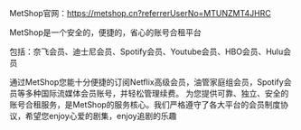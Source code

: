 MetShop官网：https://metshop.cn?referrerUserNo=MTUNZMT4JHRC

MetShop是一个安全的，便捷的，省心的账号合租平台

包括：奈飞会员、迪士尼会员、Spotify会员、Youtube会员、HBO会员、Hulu会员

通过MetShop您能十分便捷的订阅Netflix高级会员，油管家庭组会员，Spotify会员等多种国际流媒体会员账号，并轻松管理续费。
为您提供可靠、独立、安全的账号合租服务，是MetShop的服务核心。我们严格遵守了各大平台的会员制度协议，希望您enjoy心爱的剧集，enjoy追剧的乐趣
